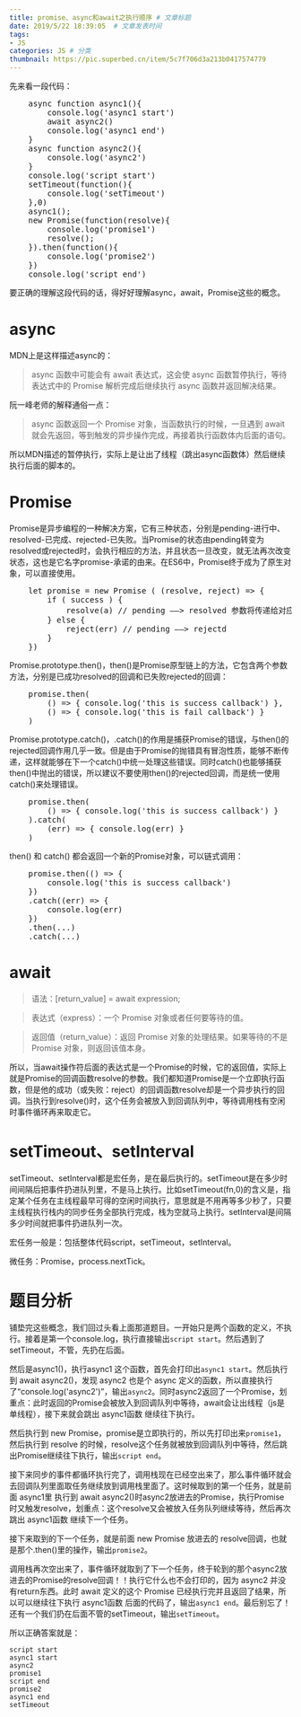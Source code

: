 ```yaml
---
title: promise、async和await之执行顺序 # 文章标题  
date: 2019/5/22 18:39:05  # 文章发表时间
tags:
- JS
categories: JS # 分类
thumbnail: https://pic.superbed.cn/item/5c7f706d3a213b0417574779
---
```


先来看一段代码：

<pre class="line-numbers language-glsl">
    async function async1(){
        console.log('async1 start')
        await async2()
        console.log('async1 end')
    }
    async function async2(){
        console.log('async2')
    }
    console.log('script start')
    setTimeout(function(){
        console.log('setTimeout') 
    },0)  
    async1();
    new Promise(function(resolve){
        console.log('promise1')
        resolve();
    }).then(function(){
        console.log('promise2')
    })
    console.log('script end')
</pre>

要正确的理解这段代码的话，得好好理解async，await，Promise这些的概念。

# async

MDN上是这样描述async的：

> async 函数中可能会有 await 表达式，这会使 async 函数暂停执行，等待表达式中的 Promise 解析完成后继续执行 async 函数并返回解决结果。

阮一峰老师的解释通俗一点：

> async 函数返回一个 Promise 对象，当函数执行的时候，一旦遇到 await 就会先返回，等到触发的异步操作完成，再接着执行函数体内后面的语句。

所以MDN描述的暂停执行，实际上是让出了线程（跳出async函数体）然后继续执行后面的脚本的。

# Promise

Promise是异步编程的一种解决方案，它有三种状态，分别是pending-进行中、resolved-已完成、rejected-已失败。当Promise的状态由pending转变为resolved或rejected时，会执行相应的方法，并且状态一旦改变，就无法再次改变状态，这也是它名字promise-承诺的由来。在ES6中，Promise终于成为了原生对象，可以直接使用。

<pre class="line-numbers language-glsl">
    let promise = new Promise ( (resolve, reject) => {
        if ( success ) {
            resolve(a) // pending ——> resolved 参数将传递给对应的回调方法
        } else {
            reject(err) // pending ——> rejectd
        }
    })
</pre>

Promise.prototype.then()，then()是Promise原型链上的方法，它包含两个参数方法，分别是已成功resolved的回调和已失败rejected的回调：

<pre class="line-numbers language-glsl">
    promise.then(
        () => { console.log('this is success callback') },
        () => { console.log('this is fail callback') }
    )
</pre>

Promise.prototype.catch()，.catch()的作用是捕获Promise的错误，与then()的rejected回调作用几乎一致。但是由于Promise的抛错具有冒泡性质，能够不断传递，这样就能够在下一个catch()中统一处理这些错误。同时catch()也能够捕获then()中抛出的错误，所以建议不要使用then()的rejected回调，而是统一使用catch()来处理错误。

<pre class="line-numbers language-glsl">
    promise.then(
        () => { console.log('this is success callback') }
    ).catch(
        (err) => { console.log(err) }
    )
</pre>

then() 和 catch() 都会返回一个新的Promise对象，可以链式调用：

<pre class="line-numbers language-glsl">
    promise.then(() => { 
        console.log('this is success callback') 
    })
    .catch((err) => { 
        console.log(err) 
    })
    .then(...)
    .catch(...)
</pre>

# await

>语法：[return_value] = await expression;

>表达式（express）：一个 Promise 对象或者任何要等待的值。

>返回值（return_value）：返回 Promise 对象的处理结果。如果等待的不是 Promise 对象，则返回该值本身。

所以，当await操作符后面的表达式是一个Promise的时候，它的返回值，实际上就是Promise的回调函数resolve的参数。我们都知道Promise是一个立即执行函数，但是他的成功（或失败：reject）的回调函数resolve却是一个异步执行的回调。当执行到resolve()时，这个任务会被放入到回调队列中，等待调用栈有空闲时事件循环再来取走它。

# setTimeout、setInterval

setTimeout、setInterval都是宏任务，是在最后执行的。setTimeout是在多少时间间隔后把事件扔进队列里，不是马上执行。比如setTimeout(fn,0)的含义是，指定某个任务在主线程最早可得的空闲时间执行，意思就是不用再等多少秒了，只要主线程执行栈内的同步任务全部执行完成，栈为空就马上执行。setInterval是间隔多少时间就把事件扔进队列一次。

宏任务一般是：包括整体代码script，setTimeout，setInterval。

微任务：Promise，process.nextTick。

# 题目分析

铺垫完这些概念，我们回过头看上面那道题目。一开始只是两个函数的定义，不执行。接着是第一个console.log，执行直接输出`script start`。然后遇到了setTimeout，不管，先扔在后面。

然后是async1()，执行async1 这个函数，首先会打印出`async1 start`。然后执行到 await async2()，发现 async2 也是个 async 定义的函数，所以直接执行了“console.log('async2')”，输出`async2`。同时async2返回了一个Promise，划重点：此时返回的Promise会被放入到回调队列中等待，await会让出线程（js是单线程），接下来就会跳出 async1函数 继续往下执行。

然后执行到 new Promise，promise是立即执行的，所以先打印出来`promise1`，然后执行到 resolve 的时候，resolve这个任务就被放到回调队列中等待，然后跳出Promise继续往下执行，输出`script end`。

接下来同步的事件都循环执行完了，调用栈现在已经空出来了，那么事件循环就会去回调队列里面取任务继续放到调用栈里面了。这时候取到的第一个任务，就是前面 async1里 执行到 await async2()时async2放进去的Promise，执行Promise时又触发resolve，划重点：这个resolve又会被放入任务队列继续等待，然后再次跳出 async1函数 继续下一个任务。

接下来取到的下一个任务，就是前面 new Promise 放进去的 resolve回调，也就是那个.then()里的操作，输出`promise2`。

调用栈再次空出来了，事件循环就取到了下一个任务，终于轮到的那个async2放进去的Promise的resolve回调！！执行它什么也不会打印的，因为 async2 并没有return东西。此时 await 定义的这个 Promise 已经执行完并且返回了结果，所以可以继续往下执行 async1函数 后面的代码了，输出`async1 end`。最后别忘了！还有一个我们扔在后面不管的setTimeout，输出`setTimeout`。

所以正确答案就是：

    script start
    async1 start
    async2
    promise1
    script end
    promise2
    async1 end
    setTimeout
